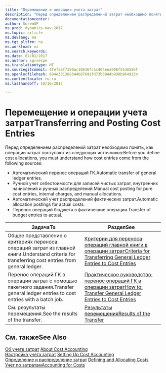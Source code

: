 ```yaml
---
title: "Перемещение и операции учета затрат"
description: "Перед определением распределений затрат необходимо понять, откуда поступают операции затрат."
documentationcenter: 
author: SorenGP
ms.prod: dynamics-nav-2017
ms.topic: article
ms.devlang: na
ms.tgt_pltfrm: na
ms.workload: na
ms.search.keywords: 
ms.date: 07/01/2017
ms.author: sgroespe
ms.translationtype: HT
ms.sourcegitcommit: 4fefaef7380ac10836fcac404eea006f55d8556f
ms.openlocfilehash: 604e331388344b87691fd73b6044b938b9649154
ms.contentlocale: ru-ru
ms.lasthandoff: 10/16/2017

---
```

# <a name="transferring-and-posting-cost-entries"></a><span data-ttu-id="0b827-103">Перемещение и операции учета затрат</span><span class="sxs-lookup"><span data-stu-id="0b827-103">Transferring and Posting Cost Entries</span></span>
<span data-ttu-id="0b827-104">Перед определением распределений затрат необходимо понять, как операции затрат поступают из следующих источников:</span><span class="sxs-lookup"><span data-stu-id="0b827-104">Before you define cost allocations, you must understand how cost entries come from the following sources:</span></span>  

-   <span data-ttu-id="0b827-105">Автоматический перенос операций ГК.</span><span class="sxs-lookup"><span data-stu-id="0b827-105">Automatic transfer of general ledger entries.</span></span>  
-   <span data-ttu-id="0b827-106">Ручной учет себестоимости для записей чистых затрат, внутренних начислений и ручных распределений.</span><span class="sxs-lookup"><span data-stu-id="0b827-106">Manual cost posting for pure cost entries, internal charges, and manual allocations.</span></span>  
-   <span data-ttu-id="0b827-107">Автоматический учет распределений фактических затрат.</span><span class="sxs-lookup"><span data-stu-id="0b827-107">Automatic allocation postings for actual costs.</span></span>  
-   <span data-ttu-id="0b827-108">Перенос операций бюджета в фактические операции.</span><span class="sxs-lookup"><span data-stu-id="0b827-108">Transfer of budget entries to actual.</span></span>  

|<span data-ttu-id="0b827-109">**Задача**</span><span class="sxs-lookup"><span data-stu-id="0b827-109">**To**</span></span>|<span data-ttu-id="0b827-110">**Раздел**</span><span class="sxs-lookup"><span data-stu-id="0b827-110">**See**</span></span>|  
|------------|-------------|  
|<span data-ttu-id="0b827-111">Общее представление о критериях переноса операций затрат из главной книги.</span><span class="sxs-lookup"><span data-stu-id="0b827-111">Understand criteria for transferring cost entries from general ledger.</span></span>|[<span data-ttu-id="0b827-112">Критерии для переноса операций главной книги в операции затрат</span><span class="sxs-lookup"><span data-stu-id="0b827-112">Criteria for Transferring General Ledger Entries to Cost Entries</span></span>](finance-criteria-for-transferring-general-ledger-entries-to-cost-entries.md)|  
|<span data-ttu-id="0b827-113">Перенос операций ГК в операции затрат с помощью пакетного задания.</span><span class="sxs-lookup"><span data-stu-id="0b827-113">Transfer general ledger entries to cost entries with a batch job.</span></span>|[<span data-ttu-id="0b827-114">Практическое руководство: перенос операций ГК в операции затрат</span><span class="sxs-lookup"><span data-stu-id="0b827-114">How to: Transfer General Ledger Entries to Cost Entries</span></span>](finance-how-to-transfer-general-ledger-entries-to-cost-entries.md)|  
|<span data-ttu-id="0b827-115">См. результаты перемещения.</span><span class="sxs-lookup"><span data-stu-id="0b827-115">See the results of the transfer.</span></span>|[<span data-ttu-id="0b827-116">Результаты перемещения</span><span class="sxs-lookup"><span data-stu-id="0b827-116">Results of the Transfer</span></span>](finance-results-of-the-transfer.md)|  

## <a name="see-also"></a><span data-ttu-id="0b827-117">См. также</span><span class="sxs-lookup"><span data-stu-id="0b827-117">See Also</span></span>  
 <span data-ttu-id="0b827-118">[Об учете затрат](finance-about-cost-accounting.md) </span><span class="sxs-lookup"><span data-stu-id="0b827-118">[About Cost Accounting](finance-about-cost-accounting.md) </span></span>  
 <span data-ttu-id="0b827-119">[Настройка учета затрат](finance-set-up-cost-accounting.md) </span><span class="sxs-lookup"><span data-stu-id="0b827-119">[Setting Up Cost Accounting](finance-set-up-cost-accounting.md) </span></span>  
 <span data-ttu-id="0b827-120">[Определение и распределение затрат](finance-define-and-allocate-costs.md) </span><span class="sxs-lookup"><span data-stu-id="0b827-120">[Defining and Allocating Costs](finance-define-and-allocate-costs.md) </span></span>  
 [<span data-ttu-id="0b827-121">Учет по затратам</span><span class="sxs-lookup"><span data-stu-id="0b827-121">Accounting for Costs</span></span>](finance-manage-cost-accounting.md)

